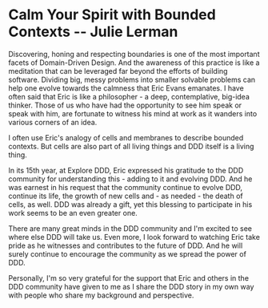 # Calm Your Spirit with Bounded Contexts -- Julie Lerman

Discovering, honing and respecting boundaries is one of the most important facets of Domain-Driven Design. And the awareness of this practice is like a meditation that can be leveraged far beyond the efforts of building software. Dividing big, messy problems into smaller solvable problems can help one evolve towards the calmness that Eric Evans emanates. I have often said  that Eric is like a philosopher - a deep, contemplative, big-idea thinker. Those of us who have had the opportunity to see him speak or speak with him, are fortunate to witness his mind at work as it wanders into various corners of an idea.

I often use Eric's analogy of cells and membranes to describe bounded contexts. But cells are also part of all living things and DDD itself is a living thing.

In its 15th year, at Explore DDD, Eric expressed his gratitude to the DDD community for understanding this - adding to it and evolving DDD. And he was earnest in his request that the community continue to evolve DDD, continue its life, the growth of new cells and - as needed - the death of cells, as well. DDD was already a gift, yet this blessing to participate in his work seems to be an even greater one.

There are many great minds in the DDD community and I'm excited to see where else DDD will take us. Even more, I look forward to watching Eric take pride as he witnesses and contributes to the future of DDD. And he will surely continue to encourage the community as we spread the power of DDD.

Personally, I'm so very grateful for the support that Eric and others in the DDD community have given to me as I share the DDD story in my own way with people who share my background and perspective.

